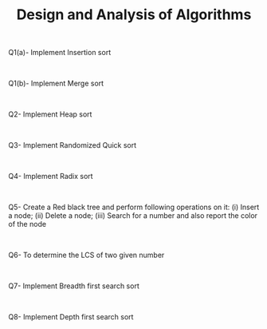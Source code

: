 <h1 align="center">Design and Analysis of Algorithms</h1><br>
<p>Q1(a)- Implement Insertion sort<p><br>
<p>Q1(b)- Implement Merge sort<p> <br>
<p>Q2- Implement Heap sort<p><br>
<p>Q3- Implement Randomized Quick sort<p><br>
 <p>Q4- Implement Radix sort<p><br>
 <p>Q5- Create a Red black tree and perform following operations on it: (i) Insert a node; (ii) Delete a node; (iii) Search for a number  and also report the color of the node<p><br>
 <p>Q6- To determine the LCS of two given number<p><br>
 <p>Q7- Implement Breadth first search sort<p><br>
 <p>Q8- Implement Depth first search sort<p><br>
 

